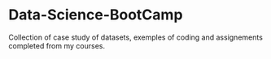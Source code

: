 # Data-Science-BootCamp
Collection of case study of datasets, exemples of coding and assignements completed from my courses.
